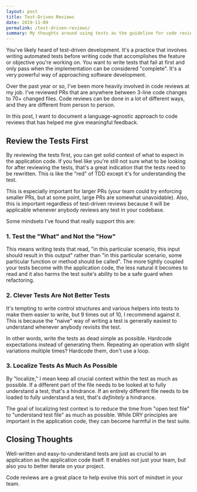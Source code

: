 ```yaml
---
layout: post
title: Test-Driven Reviews
date: 2019-11-09
permalink: /test-driven-reviews/
summary: My thoughts around using tests as the guideline for code reviews.
---
```


You've likely heard of test-driven development. It's a practice that involves writing automated tests before writing code that accomplishes the feature or objective you're working on. You want to write tests that fail at first and only pass when the implementation can be considered "complete". It's a very powerful way of approaching software development.

Over the past year or so, I've been more heavily involved in code reviews at my job. I've reviewed PRs that are anywhere between 3-line code changes to 70+ changed files. Code reviews can be done in a lot of different ways, and they are different from person to person.

In this post, I want to document a language-agnostic approach to code reviews that has helped me give meaningful feedback.


## Review the Tests First

By reviewing the tests first, you can get solid context of what to expect in the application code. If you feel like you're still not sure what to be looking for after reviewing the tests, that's a great indication that the tests need to be rewritten. This is like the "red" of TDD except it's for understanding the test.

This is especially important for larger PRs (your team could try enforcing smaller PRs, but at some point, large PRs are somewhat unavoidable). Also, this is important regardless of test-driven reviews because it will be applicable whenever anybody reviews any test in your codebase.

Some mindsets I've found that really support this are:

### 1. Test the "What" and Not the "How"

This means writing tests that read, "in this particular scenario, this input should result in this output" rather than "in this particular scenario, some particular function or method should be called". The more tightly coupled your tests become with the application code, the less natural it becomes to read and it also harms the test suite's ability to be a safe guard when refactoring.

### 2. Clever Tests Are Not Better Tests

It's tempting to write control structures and various helpers into tests to make them easier to write, but 9 times out of 10, I recommend against it. This is because the "naive" way of writing a test is generally easiest to understand whenever anybody revisits the test.

In other words, write the tests as dead simple as possible. Hardcode expectations instead of generating them. Repeating an operation with slight variations multiple times? Hardcode them, don't use a loop.

### 3. Localize Tests As Much As Possible

By "localize," I mean keep all crucial context within the test as much as possible. If a different part of the file needs to be looked at to fully understand a test, that's a hindrance. If an entirely different file needs to be loaded to fully understand a test, that's _definitely_ a hindrance.

The goal of localizing test context is to reduce the time from "open test file" to "understand test file" as much as possible. While DRY principles are important in the application code, they can become harmful in the test suite.


## Closing Thoughts

Well-written and easy-to-understand tests are just as crucial to an application as the application code itself. It enables not just your team, but also you to better iterate on your project.

Code reviews are a great place to help evolve this sort of mindset in your team.
